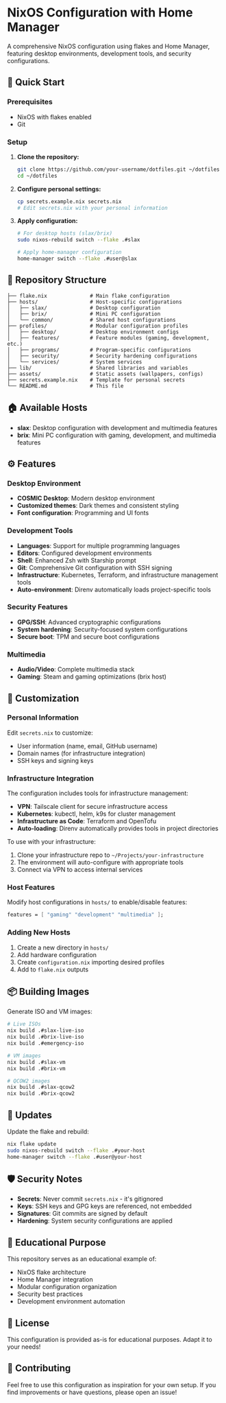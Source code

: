 # NixOS Configuration with Home Manager

A comprehensive NixOS configuration using flakes and Home Manager, featuring desktop environments, development tools, and security configurations.

## 🚀 Quick Start

### Prerequisites
- NixOS with flakes enabled
- Git

### Setup
1. **Clone the repository:**
   ```bash
   git clone https://github.com/your-username/dotfiles.git ~/dotfiles
   cd ~/dotfiles
   ```

2. **Configure personal settings:**
   ```bash
   cp secrets.example.nix secrets.nix
   # Edit secrets.nix with your personal information
   ```

3. **Apply configuration:**
   ```bash
   # For desktop hosts (slax/brix)
   sudo nixos-rebuild switch --flake .#slax
   
   # Apply home-manager configuration
   home-manager switch --flake .#user@slax
   ```

## 📁 Repository Structure

```
├── flake.nix              # Main flake configuration
├── hosts/                 # Host-specific configurations
│   ├── slax/              # Desktop configuration
│   ├── brix/              # Mini PC configuration
│   └── common/            # Shared host configurations
├── profiles/              # Modular configuration profiles
│   ├── desktop/           # Desktop environment configs
│   ├── features/          # Feature modules (gaming, development, etc.)
│   ├── programs/          # Program-specific configurations
│   ├── security/          # Security hardening configurations
│   └── services/          # System services
├── lib/                   # Shared libraries and variables
├── assets/                # Static assets (wallpapers, configs)
├── secrets.example.nix    # Template for personal secrets
└── README.md              # This file
```

## 🏠 Available Hosts

- **slax**: Desktop configuration with development and multimedia features
- **brix**: Mini PC configuration with gaming, development, and multimedia features

## ⚙️ Features

### Desktop Environment
- **COSMIC Desktop**: Modern desktop environment
- **Customized themes**: Dark themes and consistent styling
- **Font configuration**: Programming and UI fonts

### Development Tools
- **Languages**: Support for multiple programming languages
- **Editors**: Configured development environments
- **Shell**: Enhanced Zsh with Starship prompt
- **Git**: Comprehensive Git configuration with SSH signing
- **Infrastructure**: Kubernetes, Terraform, and infrastructure management tools
- **Auto-environment**: Direnv automatically loads project-specific tools

### Security Features
- **GPG/SSH**: Advanced cryptographic configurations
- **System hardening**: Security-focused system configurations
- **Secure boot**: TPM and secure boot configurations

### Multimedia
- **Audio/Video**: Complete multimedia stack
- **Gaming**: Steam and gaming optimizations (brix host)

## 🔧 Customization

### Personal Information
Edit `secrets.nix` to customize:
- User information (name, email, GitHub username)
- Domain names (for infrastructure integration)
- SSH keys and signing keys

### Infrastructure Integration
The configuration includes tools for infrastructure management:
- **VPN**: Tailscale client for secure infrastructure access
- **Kubernetes**: kubectl, helm, k9s for cluster management
- **Infrastructure as Code**: Terraform and OpenTofu
- **Auto-loading**: Direnv automatically provides tools in project directories

To use with your infrastructure:
1. Clone your infrastructure repo to `~/Projects/your-infrastructure`
2. The environment will auto-configure with appropriate tools
3. Connect via VPN to access internal services

### Host Features
Modify host configurations in `hosts/` to enable/disable features:
```nix
features = [ "gaming" "development" "multimedia" ];
```

### Adding New Hosts
1. Create a new directory in `hosts/`
2. Add hardware configuration
3. Create `configuration.nix` importing desired profiles
4. Add to `flake.nix` outputs

## 📦 Building Images

Generate ISO and VM images:
```bash
# Live ISOs
nix build .#slax-live-iso
nix build .#brix-live-iso
nix build .#emergency-iso

# VM images
nix build .#slax-vm
nix build .#brix-vm

# QCOW2 images
nix build .#slax-qcow2
nix build .#brix-qcow2
```

## 🔄 Updates

Update the flake and rebuild:
```bash
nix flake update
sudo nixos-rebuild switch --flake .#your-host
home-manager switch --flake .#user@your-host
```

## 🛡️ Security Notes

- **Secrets**: Never commit `secrets.nix` - it's gitignored
- **Keys**: SSH keys and GPG keys are referenced, not embedded
- **Signatures**: Git commits are signed by default
- **Hardening**: System security configurations are applied

## 🎯 Educational Purpose

This repository serves as an educational example of:
- NixOS flake architecture
- Home Manager integration
- Modular configuration organization
- Security best practices
- Development environment automation

## 📝 License

This configuration is provided as-is for educational purposes. Adapt it to your needs!

## 🤝 Contributing

Feel free to use this configuration as inspiration for your own setup. If you find improvements or have questions, please open an issue!
